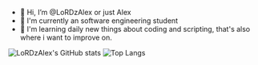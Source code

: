 - 👋 Hi, I’m @LoRDzAlex or just Alex
- 👀 I'm currently an software engineering student
- 🌱 I'm learning daily new things about coding and scripting, that's also where i want to improve on.

![LoRDzAlex's GitHub stats](https://github-readme-stats-lordzalex.vercel.app/api?username=LoRDzAlex&show_icons=true&theme=radical)
![Top Langs](https://github-readme-stats-lordzalex.vercel.app/api/top-langs/?username=LoRDzAlex&show_icons=true&theme=radical)


<!---
LoRDzAlex/LoRDzAlex is a ✨ special ✨ repository because its `README.md` (this file) appears on your GitHub profile.
You can click the Preview link to take a look at your changes.
--->

